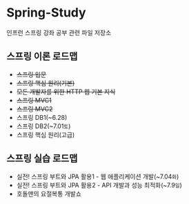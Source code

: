# Spring-Study
인프런 스프링 강좌 공부 관련 파일 저장소

## 스프링 이론 로드맵
- ~~스프링 입문~~
- ~~스프링 핵심 원리(기본)~~
- ~~모든 개발자를 위한 HTTP 웹 기본 지식~~
- ~~스프링 MVC1~~
- ~~스프링 MVC2~~
- 스프링 DB1(~6.28)
- 스프링 DB2(~7.01`토`)
- 스프링 핵심 원리(고급)

## 스프링 실습 로드맵
- 실전! 스프링 부트와 JPA 활용1 - 웹 애플리케이션 개발(~7.04`화`)
- 실전! 스프링 부트와 JPA 활용2 - API 개발과 성능 최적화(~7.9`일`)
- 호돌맨의 요절복통 개발쇼
